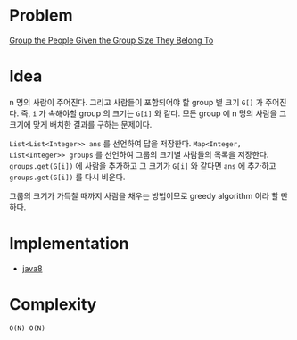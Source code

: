 # Problem

[Group the People Given the Group Size They Belong To](https://leetcode.com/problems/group-the-people-given-the-group-size-they-belong-to/)

# Idea

n 명의 사람이 주어진다. 그리고 사람들이 포함되어야 할 group 별 크기
`G[]` 가 주어진다. 즉, `i` 가 속해야할 group 의 크기는 `G[i]` 와 같다.
모든 group 에 n 명의 사람을 그 크기에 맞게 배치한 결과를 구하는
문제이다.

`List<List<Integer>> ans` 를 선언하여 답을 저장한다.  `Map<Integer,
List<Integer>> groups` 를 선언하여 그룹의 크기별 사람들의 목록을
저장한다.  `groups.get(G[i])` 에 사람을 추가하고 그 크기가 `G[i]` 와
같다면 `ans` 에 추가하고 `groups.get(G[i])` 를 다시 비운다.

그룹의 크기가 가득찰 때까지 사람을 채우는 방법이므로 greedy algorithm
이라 할 만 하다.

# Implementation

* [java8](Solution.java)

# Complexity

```
O(N) O(N)
```
